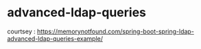 # advanced-ldap-queries
courtsey : https://memorynotfound.com/spring-boot-spring-ldap-advanced-ldap-queries-example/
